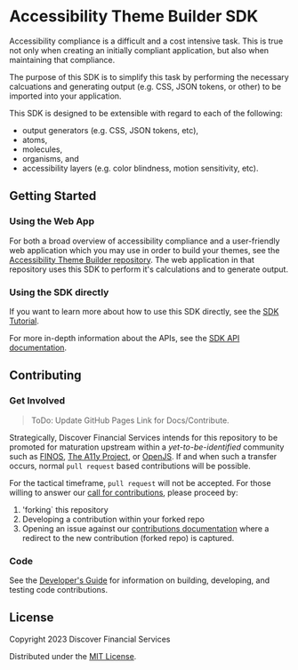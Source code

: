 # Accessibility Theme Builder SDK

Accessibility compliance is a difficult and a cost intensive task.  This is true not only when creating an initially compliant application, but also when maintaining that compliance.

The purpose of this SDK is to simplify this task by performing the necessary calcuations and generating output (e.g. CSS, JSON tokens, or other) to be imported into your application.  

This SDK is designed to be extensible with regard to each of the following:

* output generators (e.g. CSS, JSON tokens, etc),
* atoms,
* molecules,
* organisms, and
* accessibility layers (e.g. color blindness, motion sensitivity, etc).

## Getting Started

### Using the Web App

For both a broad overview of accessibility compliance and a user-friendly web application which you may use in order to build your themes, see the  [Accessibility Theme Builder repository](https://github.com/discoverfinancial/a11y-theme-builder/blob/main/README.md#accessibility-theme-builder).  The web application in that repository uses this SDK to perform it's calculations and to generate output.

### Using the SDK directly

If you want to learn more about how to use this SDK directly, see the [SDK Tutorial](./TUTORIAL.md).

For more in-depth information about the APIs, see the [SDK API documentation](./docs/index.html).

## Contributing 

### Get Involved
>ToDo: Update GitHub Pages Link for Docs/Contribute.

Strategically, Discover Financial Services intends for this repository to be promoted for maturation upstream within a *yet-to-be-identified* community  such as [FINOS](https://www.finos.org), [The A11y Project](https://www.a11yproject.com), or [OpenJS](https://openjsf.org). If and when such a transfer occurs, normal `pull request` based contributions will be possible. 

For the tactical timeframe, `pull request` will not be accepted. For those willing to 
answer our [call for contributions](https://discoverfinancial.github.io/a11y-theme-builder/contribute/), please proceed by:

1. 'forking` this repository
2. Developing a contribution within your forked repo
3. Opening an issue against our [contributions documentation](https://discoverfinancial.github.io/a11y-theme-builder/contribute/) where a redirect to the new contribution (forked repo) is captured. 

### Code

See the [Developer's Guide](./DEV-GUIDE.md) for information on building, developing, and testing code contributions.

## License

Copyright 2023 Discover Financial Services 

Distributed under the [MIT License](./LICENSE).
